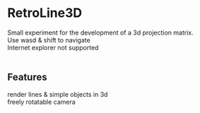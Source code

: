 # RetroLine3D
Small experiment for the development of a 3d projection matrix.<br>
Use wasd & shift to navigate <br>
Internet explorer not supported<br>
<br>
## Features<br>
render lines & simple objects in 3d<br>
freely rotatable camera<br>
